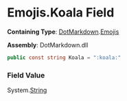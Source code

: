 # Emojis\.Koala Field

**Containing Type**: [DotMarkdown](../../README.md)\.[Emojis](../README.md)

**Assembly**: DotMarkdown\.dll

```csharp
public const string Koala = ":koala:"
```

### Field Value

System\.[String](https://docs.microsoft.com/en-us/dotnet/api/system.string)
